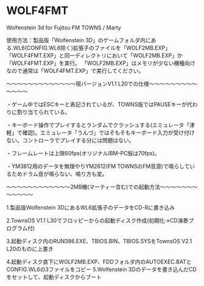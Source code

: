 # WOLF4FMT
Wolfenstein 3d for Fujitsu FM TOWNS / Marty


使用方法：製品版「Wolfenstein 3D」のゲームフォルダ内にある.WL6(CONFIG.WL6除く)拡張子のファイルを「WOLF2MB.EXP」「WOLF4FMT.EXP」と同一ディレクトリにおいて「WOLF2MB.EXP」か「WOLF4FMT.EXP」を実行。
「WOLF2MB.EXP」はメモリが少ない機種向けなので通常は「WOLF4FMT.EXP」で実行してください。


～～～～～～～～～～～～～現バージョンV1.1 L20での仕様～～～～～～～～～～～～～

・ゲーム中ではESCキーと表記されているが、TOWNS版ではPAUSEキーが代わりに割り当てられている。

・キーボード操作でプレイするとランダムでクラッシュする(エミュレータ「津軽」で確認)。エミュレータ「うんづ」ではそもそもキーボード入力が受け付けない。コントローラでプレイする分には問題はない。

・フレームレートは上限60fps(オリジナルIBM-PC版は70fps)。

・YM3812用のデータを無理やりYM2612(FM TOWNSのFM音源)で鳴らしているためドラム音が鳴らない、鳴り方も変。


～～～～～～～～～～～～2MB機(マーティー含む)での起動方法～～～～～～～～～～～～

1.製品版Wolfenstein 3DにあるWL6拡張子のデータをCD-Rに書き込み

2.TownsOS V1.1 L30でフロッピーからの起動ディスク作成(初期化→CD演奏プログラム付)

3.起動ディスク内のRUN386.EXE、TBIOS.BIN、TBIOS.SYSをTownsOS V2.1 L20のものに上書き

4.起動ディスク直下にWOLF2MB.EXP、FDDフォルダ内のAUTOEXEC.BATとCONFIG.WL6の3ファイルをコピー
5.Wolfenstein 3Dのデータを書き込んだCDをセットして、起動ディスクからブート

